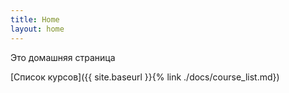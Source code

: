 ```yaml
---
title: Home
layout: home
---
```


Это домашняя страница

 [Список курсов]({{ site.baseurl }}{% link ./docs/course_list.md})